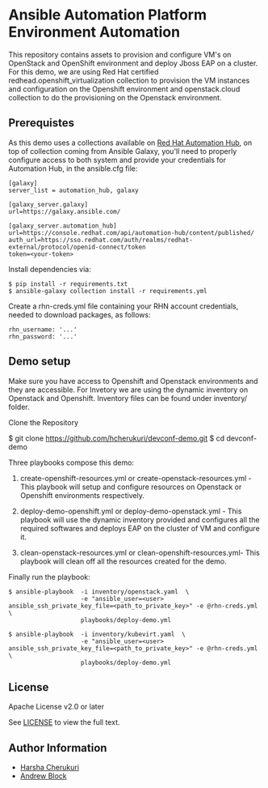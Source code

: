 # Ansible Automation Platform Environment Automation

This repository contains assets to provision and configure VM's on OpenStack and OpenShift environment and deploy Jboss EAP on a cluster. For this demo, we are using Red Hat certified redhead.openshift_virtualization collection to provision the VM instances and configuration on the Openshift environment and openstack.cloud collection to do the provisioning on the Openstack environment.


## Prerequistes

As this demo uses a collections available on [Red Hat Automation Hub](https://www.ansible.com/products/automation-hub), on top of collection coming from Ansible Galaxy, you'll need to properly configure access to both system and provide your credentials for Automation Hub, in the ansible.cfg file:

    [galaxy]
    server_list = automation_hub, galaxy

    [galaxy_server.galaxy]
    url=https://galaxy.ansible.com/

    [galaxy_server.automation_hub]
    url=https://console.redhat.com/api/automation-hub/content/published/
    auth_url=https://sso.redhat.com/auth/realms/redhat-external/protocol/openid-connect/token
    token=<your-token>

Install dependencies via:

    $ pip install -r requirements.txt
    $ ansible-galaxy collection install -r requirements.yml

Create a rhn-creds.yml file containing your RHN account credentials, needed to download packages, as follows:

    rhn_username: '...'
    rhn_password: '...'

## Demo setup

Make sure you have access to Openshift and Openstack environments and they are accessible. For Invetory we are using the dynamic inventory on Openstack and Openshift. Inventory files can be found under inventory/ folder.

Clone the Repository

   $ git clone https://github.com/hcherukuri/devconf-demo.git
   $ cd devconf-demo

Three playbooks compose this demo:

1. create-openshift-resources.yml or create-openstack-resources.yml - This playbook will setup and configure resources on Openstack or Openshift environments respectively.

2. deploy-demo-openshift.yml or deploy-demo-openstack.yml - This playbook will use the dynamic inventory provided and configures all the required softwares and deploys EAP on the cluster of VM and configure it.

3. clean-openstack-resources.yml or  clean-openshift-resources.yml- This playbook will clean off all the resources created for the demo.


Finally run the playbook:


	$ ansible-playbook  -i inventory/openstack.yaml  \
                        -e "ansible_user=<user> ansible_ssh_private_key_file=<path_to_private_key>" -e @rhn-creds.yml \
                 		playbooks/deploy-demo.yml

	$ ansible-playbook  -i inventory/kubevirt.yaml  \
                        -e "ansible_user=<user> ansible_ssh_private_key_file=<path_to_private_key>" -e @rhn-creds.yml \
                 		playbooks/deploy-demo.yml
## License

Apache License v2.0 or later

See [LICENSE](LICENSE) to view the full text.

Author Information
------------------

* [Harsha Cherukuri](https://github.com/hcherukuri)
* [Andrew Block](https://github.com/sabre1041)